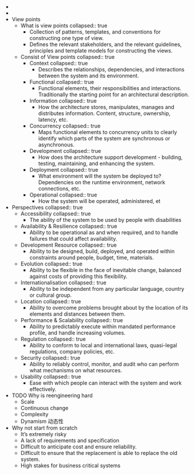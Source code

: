 -
-
- View points
	- What is view points
	  collapsed:: true
		- Collection of patterns, templates, and conventions for constructing one type of view.
		- Defines the relevant stakeholders, and the relevant guidelines, principles and template models for constructing the views.
	- Consist of View points
	  collapsed:: true
		- Context
		  collapsed:: true
			- Describes the relationships, dependencies, and interactions between the system and its environment.
		- Functional
		  collapsed:: true
			- Functional elements, their responsibilities and interactions. Traditionally the starting point for an architectural description.
		- Information
		  collapsed:: true
			- How the architecture stores, manipulates, manages and distributes information. Content, structure, ownership, latency,  etc.
		- Concurrency
		  collapsed:: true
			- Maps functional elements to concurrency units to clearly identify which parts of the system are synchronous or asynchronous.
		- Development
		  collapsed:: true
			- How does the architecture support development - building, testing, maintaining, and enhancing the system.
		- Deployment
		  collapsed:: true
			- What environment will the system be deployed to? Dependencies on the runtime environment, network connections, etc.
		- Operational
		  collapsed:: true
			- How the system will be operated, administered, et
- Perspectives
  collapsed:: true
	- Accessibility
	  collapsed:: true
		- The ability of the system to be used by people with disabilities
	- Availability & Resilience
	  collapsed:: true
		- Ability to be operational as and when required, and to handle failures that could affect availability.
	- Development Resource
	  collapsed:: true
		- Ability to be designed, build, deployed, and operated within constraints around people, budget,  time, materials.
	- Evolution
	  collapsed:: true
		- Ability to be flexible in the face of inevitable change, balanced against costs of providing this  flexibility.
	- Internationalisation
	  collapsed:: true
		- Ability to be independent from any particular language, country or cultural group.
	- Location
	  collapsed:: true
		- Ability to overcome problems brought about by the location of its elements and distances between  them.
	- Performance & Scalability
	  collapsed:: true
		- Ability to predictably execute within mandated performance profile, and handle increasing volumes.
	- Regulation
	  collapsed:: true
		- Ability to conform to local and international laws, quasi-legal regulations, company policies, etc.
	- Security
	  collapsed:: true
		- Ability to reliably control, monitor, and audit who can perform what mechanisms on what resources.
	- Usability
	  collapsed:: true
		- Ease with which people can interact with the system and work effectively.
- TODO Why is reengineering  hard
	- Scale
	- Continuous change
	- Complexity
	- Dynamism 动态性
- Why not start from  scratch
	- It’s extremely risky
	- A lack of requirements and specification
	- Difficult to anticipate cost and ensure reliability.
	- Difficult to ensure that the replacement is able to replace the old system.
	- High stakes for business critical systems